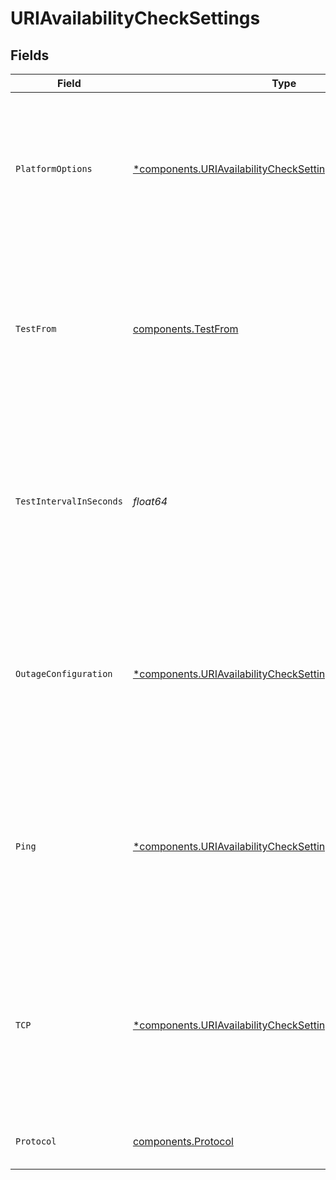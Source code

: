 # URIAvailabilityCheckSettings


## Fields

| Field                                                                                                                                                                  | Type                                                                                                                                                                   | Required                                                                                                                                                               | Description                                                                                                                                                            | Example                                                                                                                                                                |
| ---------------------------------------------------------------------------------------------------------------------------------------------------------------------- | ---------------------------------------------------------------------------------------------------------------------------------------------------------------------- | ---------------------------------------------------------------------------------------------------------------------------------------------------------------------- | ---------------------------------------------------------------------------------------------------------------------------------------------------------------------- | ---------------------------------------------------------------------------------------------------------------------------------------------------------------------- |
| `PlatformOptions`                                                                                                                                                      | [*components.URIAvailabilityCheckSettingsPlatformOptions](../../models/components/uriavailabilitychecksettingsplatformoptions.md)                                      | :heavy_minus_sign:                                                                                                                                                     | Configure cloud platforms of the synthetic availability test probes. If omitted or set to null, no particular cloud platform will be enforced.                         |                                                                                                                                                                        |
| `TestFrom`                                                                                                                                                             | [components.TestFrom](../../models/components/testfrom.md)                                                                                                             | :heavy_check_mark:                                                                                                                                                     |   Configure locations of the synthetic availability test probes.<br/>  Acceptable values depend on the selected type and actual values of existing probes.             | {<br/>"type": "REGION",<br/>"values": [<br/>"NA"<br/>]<br/>}                                                                                                           |
| `TestIntervalInSeconds`                                                                                                                                                | *float64*                                                                                                                                                              | :heavy_check_mark:                                                                                                                                                     | Configure how often availability tests should be performed. Provide a number of seconds that is one of 60, 300, 600, 900, 1800, 3600, 7200, 14400.                     | 14400                                                                                                                                                                  |
| `OutageConfiguration`                                                                                                                                                  | [*components.URIAvailabilityCheckSettingsOutageConfiguration](../../models/components/uriavailabilitychecksettingsoutageconfiguration.md)                              | :heavy_minus_sign:                                                                                                                                                     |   Default conditions when the entity is considered down.<br/>  If omitted or set to null, organization configuration will be used for this entity.                     |                                                                                                                                                                        |
| `Ping`                                                                                                                                                                 | [*components.URIAvailabilityCheckSettingsPing](../../models/components/uriavailabilitychecksettingsping.md)                                                            | :heavy_minus_sign:                                                                                                                                                     |   Use this field to configure ping tests for the URI. If omitted or set to null, ping tests will be disabled.<br/>  One test type (ping or TCP) must be enabled for a URI. |                                                                                                                                                                        |
| `TCP`                                                                                                                                                                  | [*components.URIAvailabilityCheckSettingsTCP](../../models/components/uriavailabilitychecksettingstcp.md)                                                              | :heavy_minus_sign:                                                                                                                                                     |   Use this field to configure TCP tests for the URI. If omitted or set to null, TCP tests will be disabled.<br/>  One test type (ping or TCP) must be enabled for a URI. |                                                                                                                                                                        |
| `Protocol`                                                                                                                                                             | [components.Protocol](../../models/components/protocol.md)                                                                                                             | :heavy_check_mark:                                                                                                                                                     | Protocol used to test availability of the URI.                                                                                                                         | PING                                                                                                                                                                   |